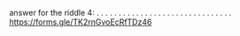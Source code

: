 answer for the riddle 4:
.
.
.
.
.
.
.
.
.
.
.
.
.
.
.
.
.
.
.
.
.
.
.
.
.
.
.
.
.
.
.
https://forms.gle/TK2rnGvoEcRfTDz46
